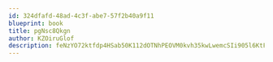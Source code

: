 ```yaml
---
id: 324dfafd-48ad-4c3f-abe7-57f2b40a9f11
blueprint: book
title: pgNsc8Qkgn
author: KZOiruGlof
description: feNzYO72ktfdp4HSab50K112dOTNhPEOVM0kvh35kwLwemcSIi905l6KtFWWSzAszdjql6yS06ELCII0h4ftFGQdYqLwD3lqAqvi
---
```

